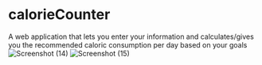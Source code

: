 # calorieCounter
A web application that lets you enter your information and calculates/gives you the recommended caloric consumption per day based on your goals
![Screenshot (14)](https://user-images.githubusercontent.com/55300719/147604517-e443817f-7b96-40f1-b818-fcd88df4b280.png)
![Screenshot (15)](https://user-images.githubusercontent.com/55300719/147604527-bfa8cbca-341b-4287-9294-3eeaf0621a21.png)
